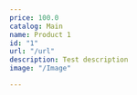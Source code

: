 ```yaml
---
price: 100.0
catalog: Main
name: Product 1
id: "1"
url: "/url"
description: Test description
image: "/Image"

---
```

